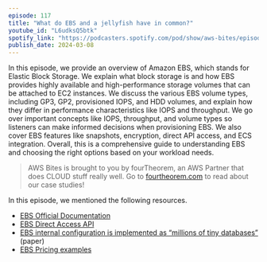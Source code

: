 ```yaml
---
episode: 117
title: "What do EBS and a jellyfish have in common?"
youtube_id: "L6udksQ5btk"
spotify_link: "https://podcasters.spotify.com/pod/show/aws-bites/episodes/117--What-do-EBS-and-a-jellyfish-have-in-common-e2go3na"
publish_date: 2024-03-08
---
```


In this episode, we provide an overview of Amazon EBS, which stands for Elastic Block Storage. We explain what block storage is and how EBS provides highly available and high-performance storage volumes that can be attached to EC2 instances. We discuss the various EBS volume types, including GP3, GP2, provisioned IOPS, and HDD volumes, and explain how they differ in performance characteristics like IOPS and throughput. We go over important concepts like IOPS, throughput, and volume types so listeners can make informed decisions when provisioning EBS. We also cover EBS features like snapshots, encryption, direct API access, and ECS integration. Overall, this is a comprehensive guide to understanding EBS and choosing the right options based on your workload needs.


> AWS Bites is brought to you by fourTheorem, an AWS Partner that does CLOUD stuff really well. Go to [fourtheorem.com](https://fourtheorem.com) to read about our case studies!


In this episode, we mentioned the following resources.

- [EBS Official Documentation](https://docs.aws.amazon.com/ebs/latest/userguide/what-is-ebs.html)
- [EBS Direct Access API](https://docs.aws.amazon.com/AWSEC2/latest/UserGuide/ebs-accessing-snapshot.html)
- [EBS internal configuration is implemented as “millions of tiny databases”](https://www.amazon.science/publications/millions-of-tiny-databases) (paper)
- [EBS Pricing examples](https://aws.amazon.com/ebs/pricing/#Pricing_examples)
